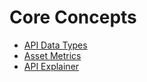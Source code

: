 # Core Concepts

* [API Data Types](api-data-types.md)
* [Asset Metrics](asset-metrics-overview.md)
* [API Explainer](../getting-started/core-concepts/api-explainer.md)
